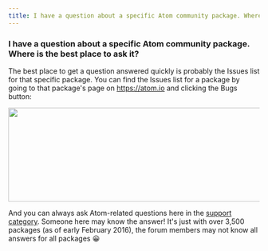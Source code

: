 ```yaml
---
title: I have a question about a specific Atom community package. Where is the best place to ask it?
---
```

### I have a question about a specific Atom community package. Where is the best place to ask it?

The best place to get a question answered quickly is probably the Issues list for that specific package. You can find the Issues list for a package by going to that package's page on https://atom.io and clicking the Bugs button:

<img src="/uploads/github_atom/original/3X/3/d/3d310b8fb58844f9e711e9cd2be5325e5716151b.png" width="690" height="188">

And you can always ask Atom-related questions here in the [support category](https://discuss.atom.io/c/support). Someone here may know the answer! It's just with over 3,500 packages (as of early February 2016), the forum members may not know all answers for all packages :grinning:
